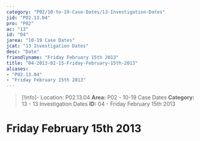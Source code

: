 ```yaml
---
category: "P02/10-to-19-Case-Dates/13-Investigation-Dates"
jid: "P02.13.04"
pro: "P02"
ac: "13"
id: "04"
jarea: "10-19 Case Dates"
jcat: "13 Investigation Dates"
desc: "Date"
friendlyname: "Friday February 15th 2013"
title: "04-2013-02-15-Friday-February-15th-2013"
aliases: 
- "P02.13.04"
- "Friday February 15th 2013"
---
```

>[!info]- Location: P02.13.04
>**Area:** P02 - 10-19 Case Dates
>**Category:** 13 - 13 Investigation Dates
>**ID:** 04 - Friday February 15th 2013

# Friday February 15th 2013
